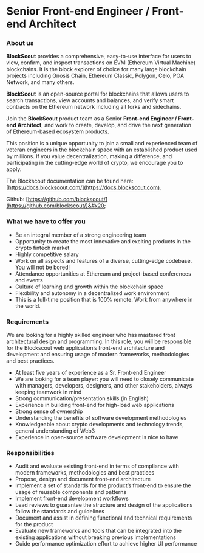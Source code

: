 # Senior Front-end Engineer / Front-end Architect

### About us

**BlockScout** provides a comprehensive, easy-to-use interface for users to view, confirm, and inspect transactions on EVM (Ethereum Virtual Machine) blockchains. It is the block explorer of choice for many large blockchain projects including Gnosis Chain, Ethereum Classic, Polygon, Celo, POA Network, and many others.

**BlockScout** is an open-source portal for blockchains that allows users to search transactions, view accounts and balances, and verify smart contracts on the Ethereum network including all forks and sidechains.

Join the **BlockScout** product team as a Senior **Front-end Engineer / Front-end Architect**, and work to create, develop, and drive the next generation of Ethereum-based ecosystem products.

This position is a unique opportunity to join a small and experienced team of veteran engineers in the blockchain space with an established product used by millions. If you value decentralization, making a difference, and participating in the cutting-edge world of crypto, we encourage you to apply.

The Blockscout documentation can be found here: [https://docs.blockscout.com/](https://docs.blockscout.com).

Github: [https://github.com/blockscout/](https://github.com/blockscout/)&#x20;

### What we have to offer you

* Be an integral member of a strong engineering team
* Opportunity to create the most innovative and exciting products in the crypto fintech market
* Highly competitive salary
* Work on all aspects and features of a diverse, cutting-edge codebase. You will not be bored!
* Attendance opportunities at Ethereum and project-based conferences and events
* Culture of learning and growth within the blockchain space
* Flexibility and autonomy in a decentralized work environment
* This is a full-time position that is 100% remote. Work from anywhere in the world.

### Requirements

We are looking for a highly skilled engineer who has mastered front architectural design and programming. In this role, you will be responsible for the Blockscout web application’s front-end architecture and development and ensuring usage of modern frameworks, methodologies and best practices.

* At least five years of experience as a Sr. Front-end Engineer
* We are looking for a team player: you will need to closely communicate with managers, developers, designers, and other stakeholders, always keeping teamwork in mind
* Strong communication/presentation skills (in English)
* Experience in building front-end for high-load web applications
* Strong sense of ownership
* Understanding the benefits of software development methodologies
* Knowledgeable about crypto developments and technology trends, general understanding of Web3
* Experience in open-source software development is nice to have

### Responsibilities

* Audit and evaluate existing front-end in terms of compliance with modern frameworks, methodologies and best practices
* Propose, design and document front-end architecture
* Implement a set of standards for the product’s front-end to ensure the usage of reusable components and patterns
* Implement front-end development workflows
* Lead reviews to guarantee the structure and design of the applications follow the standards and guidelines
* Document and assist in defining functional and technical requirements for the product
* Evaluate new frameworks and tools that can be integrated into the existing applications without breaking previous implementations
* Guide performance optimization effort to achieve higher UI performance

####
